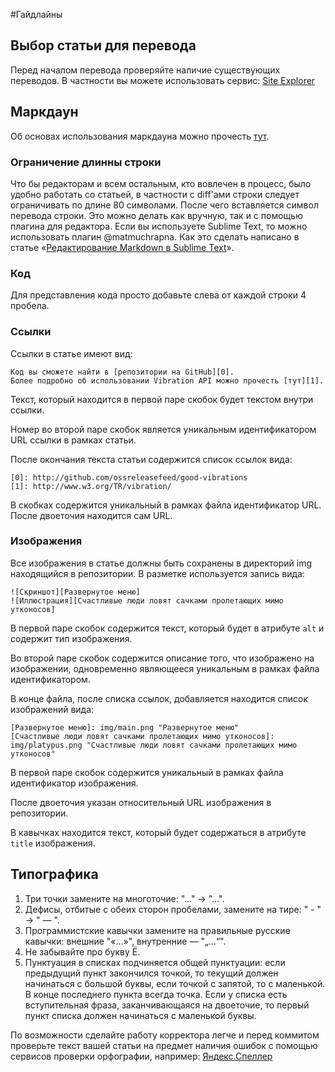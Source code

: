 #Гайдлайны

## Выбор статьи для перевода

Перед началом перевода проверяйте наличие существующих переводов.
В частности вы можете использовать сервис: [Site Explorer][0]

## Маркдаун

Об основах использования маркдауна можно прочесть [тут][1].

### Ограничение длинны строки

Что бы редакторам и всем остальным, кто вовлечен в процесс, было удобно
работать со статьей, в частности с diff'ами строки следует ограничивать по
длине 80 символами. После чего вставляется символ перевода строки. Это можно
делать как вручную, так и с помощью плагина для редактора. Если вы используете
Sublime Text, то можно использовать плагин @matmuchrapna. Как это сделать написано в статье «[Редактирование Markdown в Sublime Text][2]».

### Код

Для представления кода просто добавьте слева от каждой строки 4 пробела.

### Ссылки

Ссылки в статье имеют вид:

    Код вы сможете найти в [репозитории на GitHub][0].
    Более подробно об использовании Vibration API можно прочесть [тут][1].

Текст, который находится в первой паре скобок будет текстом внутри ссылки.

Номер во второй паре скобок является уникальным идентификатором URL ссылки в рамках статьи.

После окончания текста статьи содержится список ссылок вида:

    [0]: http://github.com/ossreleasefeed/good-vibrations
    [1]: http://www.w3.org/TR/vibration/

В скобках содержится уникальный в рамках файла идентификатор URL. После двоеточия находится сам URL.

### Изображения

Все изображения в статье должны быть сохранены в директорий img находящийся в
репозитории. В разметке используется запись вида:

    ![Скриншот][Развернутое меню]
    ![Иллюстрация][Счастливые люди ловят сачками пролетающих мимо утконосов]


В первой паре скобок содержится текст, который будет в атрибуте `alt` и содержит тип изображения.

Во второй паре скобок содержится описание того, что изображено на изображении, одновременно являющееся уникальным в рамках файла идентификатором.

В конце файла, после списка ссылок, добавляется находится список изображений вида:

    [Развернутое меню]: img/main.png "Развернутое меню"
    [Счастливые люди ловят сачками пролетающих мимо утконосов]: img/platypus.png "Счастливые люди ловят сачками пролетающих мимо утконосов"

В первой паре скобок содержится уникальный в рамках файла идентификатор изображения.

После двоеточия указан относительный URL изображения в репозитории.

В кавычках находится текст, который будет содержаться в атрибуте `title` изображения.


## Типографика

1. Три точки замените на многоточие: "..." -> "…".
2. Дефисы, отбитые с обеих сторон пробелами, замените на тире: " - " -> " — ".
3. Программистские кавычки замените на правильные русские кавычки: внешние "«…»",
внутренние — "„…“".
4. Не забывайте про букву Ё.
5. Пунктуация в списках подчиняется общей пунктуации: если предыдущий пункт
закончился точкой, то текущий должен начинаться с большой буквы, если точкой с
запятой, то с маленькой. В конце последнего пункта всегда точка. Если у списка
есть вступительная фраза, заканчивающаяся на двоеточие, то первый пункт списка
должен начинаться с маленькой буквы.

По возможности сделайте работу корректора легче и перед коммитом проверьте
текст вашей статьи на предмет наличия ошибок с помощью сервисов проверки
орфографии, например: [Яндекс.Спеллер][3]

[0]: http://www.opensiteexplorer.org/
[1]: http://vstarkov.ru/markdown-basics/
[2]: http://vstarkov.ru/markdown-workflow/
[3]: http://api.yandex.ru/speller/